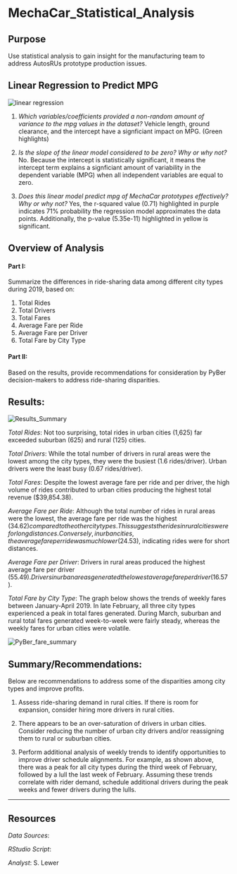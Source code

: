 # MechaCar_Statistical_Analysis

## Purpose
Use statistical analysis to gain insight for the manufacturing team to address AutosRUs prototype production issues.

## Linear Regression to Predict MPG
![linear regression](https://user-images.githubusercontent.com/90986041/147829110-e48d3283-5b9f-4d6b-8e0e-a5426c1d25da.png)

1. _Which variables/coefficients provided a non-random amount of variance to the mpg values in the dataset?_ Vehicle length, ground clearance, and the intercept have a signficiant impact on MPG. (Green highlights)

2. _Is the slope of the linear model considered to be zero? Why or why not?_  No. Because the intercept is statistically significant, it means the intercept term explains a signficiant amount of variability in the dependent variable (MPG) when all independent variables are equal to zero.

3. _Does this linear model predict mpg of MechaCar prototypes effectively? Why or why not?_  Yes, the r-squared value (0.71) highlighted in purple indicates 71% probability the regression model approximates the data points. Additionally, the p-value (5.35e-11) highlighted in yellow is significant.




## Overview of Analysis
 #### Part I:  
 Summarize the differences in ride-sharing data among different city types during 2019, based on:
   1. Total Rides
   1. Total Drivers
   1. Total Fares
   1. Average Fare per Ride 
   1. Average Fare per Driver
   1. Total Fare by City Type

 #### Part II: 
 Based on the results, provide recommendations for consideration by PyBer decision-makers to address ride-sharing disparities.

## Results:
 ![Results_Summary](https://user-images.githubusercontent.com/90986041/137827162-7cef8d30-2c45-4a6e-8988-fb85fc4dd86f.png)
 
_Total Rides_: Not too surprising, total rides in urban cities (1,625) far exceeded suburban (625) and rural (125) cities.
 
_Total Drivers_: While the total number of drivers in rural areas were the lowest among the city types, they were the busiest (1.6 rides/driver). Urban drivers were the least busy (0.67 rides/driver).
 
_Total Fares_: Despite the lowest average fare per ride and per driver, the high volume of rides contributed to urban cities producing the highest total revenue ($39,854.38).
 
_Average Fare per Ride_: Although the total number of rides in rural areas were the lowest, the average fare per ride was the highest ($34.62) compared to the other city types.  This suggests the rides in rural cities were for long distances.  Conversely, in urban cities, the average fare per ride was much lower ($24.53), indicating rides were for short distances.
 
_Average Fare per Driver_: Drivers in rural areas produced the highest average fare per driver ($55.49).  Drivers in urban areas generated the lowest average fare per driver ($16.57).
 
 _Total Fare by City Type_: The graph below shows the trends of weekly fares between January-April 2019.  In late February, all three city types experienced a peak in total fares generated. During March, suburban and rural total fares generated week-to-week were fairly steady, whereas the weekly fares for urban cities were volatile.
 
![PyBer_fare_summary](https://user-images.githubusercontent.com/90986041/138196074-d88263e2-4bfb-46e1-852d-cf52d5208973.png)

## Summary/Recommendations:
Below are recommendations to address some of the disparities among city types and improve profits.

 1. Assess ride-sharing demand in rural cities.  If there is room for expansion, consider hiring more drivers in rural cities.
 
 1. There appears to be an over-saturation of drivers in urban cities.  Consider reducing the number of urban city drivers and/or reassigning them to rural or suburban cities. 
 
 1. Perform additional analysis of weekly trends to identify opportunities to improve driver schedule alignments.  For example, as shown above, there was a peak for all city types during the third week of February, followed by a lull the last week of February.  Assuming these trends correlate with rider demand, schedule additional drivers during the peak weeks and fewer drivers during the lulls.
___
## Resources
_Data Sources_:

_RStudio Script_: 

_Analyst_: S. Lewer
